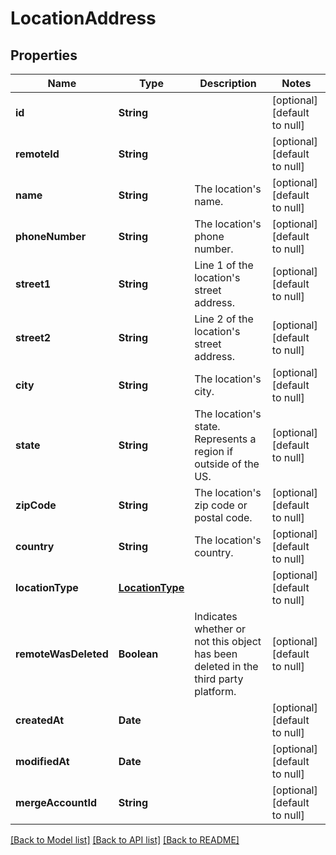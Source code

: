 # LocationAddress
## Properties

| Name | Type | Description | Notes |
|------------ | ------------- | ------------- | -------------|
| **id** | **String** |  | [optional] [default to null] |
| **remoteId** | **String** |  | [optional] [default to null] |
| **name** | **String** | The location&#39;s name. | [optional] [default to null] |
| **phoneNumber** | **String** | The location&#39;s phone number. | [optional] [default to null] |
| **street1** | **String** | Line 1 of the location&#39;s street address. | [optional] [default to null] |
| **street2** | **String** | Line 2 of the location&#39;s street address. | [optional] [default to null] |
| **city** | **String** | The location&#39;s city. | [optional] [default to null] |
| **state** | **String** | The location&#39;s state. Represents a region if outside of the US. | [optional] [default to null] |
| **zipCode** | **String** | The location&#39;s zip code or postal code. | [optional] [default to null] |
| **country** | **String** | The location&#39;s country. | [optional] [default to null] |
| **locationType** | [**LocationType**](LocationType.md) |  | [optional] [default to null] |
| **remoteWasDeleted** | **Boolean** | Indicates whether or not this object has been deleted in the third party platform. | [optional] [default to null] |
| **createdAt** | **Date** |  | [optional] [default to null] |
| **modifiedAt** | **Date** |  | [optional] [default to null] |
| **mergeAccountId** | **String** |  | [optional] [default to null] |

[[Back to Model list]](../README.md#documentation-for-models) [[Back to API list]](../README.md#documentation-for-api-endpoints) [[Back to README]](../README.md)

